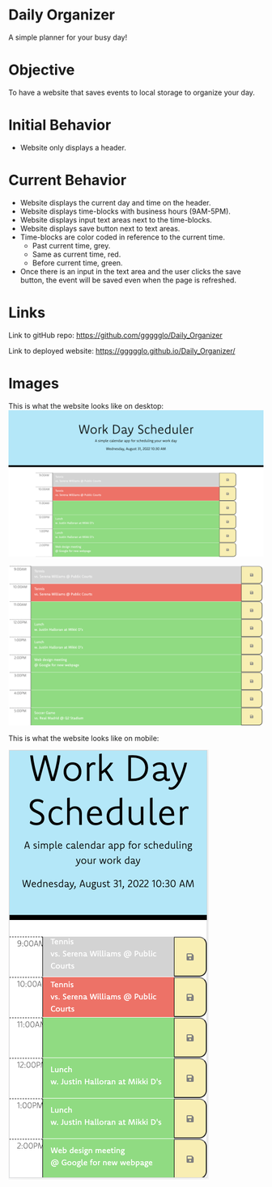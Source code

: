 # Daily Organizer
A simple planner for your busy day!

# Objective
To have a website that saves events to local storage to organize your day. 

# Initial Behavior
- Website only displays a header. 

# Current Behavior
- Website displays the current day and time on the header. 
- Website displays time-blocks with business hours (9AM-5PM). 
- Website displays input text areas next to the time-blocks. 
- Website displays save button next to text areas. 
- Time-blocks are color coded in reference to the current time.
    - Past current time, grey.
    - Same as current time, red. 
    - Before current time, green. 
- Once there is an input in the text area and the user clicks the save button, the event will be saved even when the page is refreshed. 

# Links
Link to gitHub repo: https://github.com/ggggglo/Daily_Organizer

Link to deployed website: https://ggggglo.github.io/Daily_Organizer/

# Images
This is what the website looks like on desktop:
![Site desktop 1](./assets/images/2.png)

![Site desktop 2](./assets/images/1.png)


This is what the website looks like on mobile:

![Site desktop 3](./assets/images/3.png)
